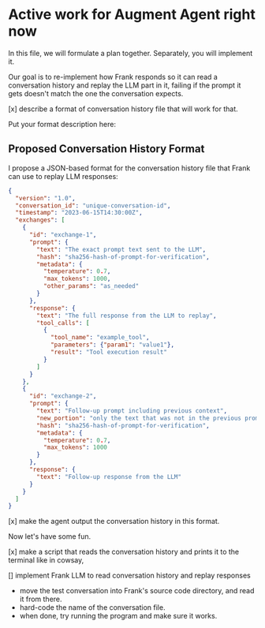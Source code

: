 # Active work for Augment Agent right now

In this file, we will formulate a plan together. Separately, you will implement it.

Our goal is to re-implement how Frank responds so it can read a conversation history
and replay the LLM part in it, failing if the prompt it gets doesn't match the one the conversation expects.

[x] describe a format of conversation history file that will work for that.

Put your format description here:

## Proposed Conversation History Format

I propose a JSON-based format for the conversation history file that Frank can use to replay LLM responses:

```json
{
  "version": "1.0",
  "conversation_id": "unique-conversation-id",
  "timestamp": "2023-06-15T14:30:00Z",
  "exchanges": [
    {
      "id": "exchange-1",
      "prompt": {
        "text": "The exact prompt text sent to the LLM",
        "hash": "sha256-hash-of-prompt-for-verification",
        "metadata": {
          "temperature": 0.7,
          "max_tokens": 1000,
          "other_params": "as_needed"
        }
      },
      "response": {
        "text": "The full response from the LLM to replay",
        "tool_calls": [
          {
            "tool_name": "example_tool",
            "parameters": {"param1": "value1"},
            "result": "Tool execution result"
          }
        ]
      }
    },
    {
      "id": "exchange-2",
      "prompt": {
        "text": "Follow-up prompt including previous context",
        "new_portion": "only the text that was not in the previous prompt",
        "hash": "sha256-hash-of-prompt-for-verification",
        "metadata": {
          "temperature": 0.7,
          "max_tokens": 1000
        }
      },
      "response": {
        "text": "Follow-up response from the LLM"
      }
    }
  ]
}
```

[x] make the agent output the conversation history in this format.

Now let's have some fun.

[x] make a script that reads the conversation history and prints it to the terminal like in cowsay,

[] implement Frank LLM to read conversation history and replay responses

- move the test conversation into Frank's source code directory, and read it from there.
- hard-code the name of the conversation file.
- when done, try running the program and make sure it works.
